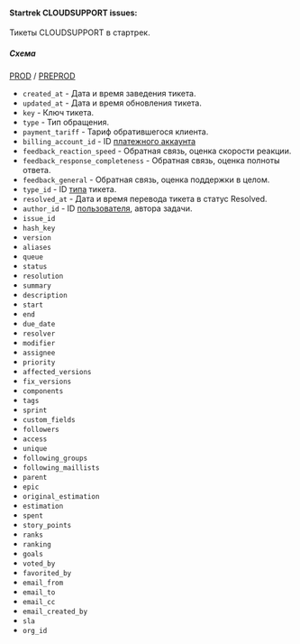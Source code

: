 #### Startrek CLOUDSUPPORT issues:

Тикеты CLOUDSUPPORT в стартрек.

##### Схема

[PROD](https://yt.yandex-team.ru/hahn/navigation?path=//home/cloud-dwh/data/prod/ods/startrek/cloud_support/issues)
/ [PREPROD](https://yt.yandex-team.ru/hahn/navigation?path=//home/cloud-dwh/data/preprod/ods/startrek/cloud_support/issues)


- `created_at` - Дата и время заведения тикета.
- `updated_at` - Дата и время обновления тикета.
- `key` - Ключ тикета.
- `type` - Тип обращения.
- `payment_tariff` - Тариф обратившегося клиента.
- `billing_account_id` - ID [платежного аккаунта](../../../billing/billing_accounts)
- `feedback_reaction_speed` - Обратная связь, оценка скорости реакции.
- `feedback_response_completeness` - Обратная связь, оценка полноты ответа.
- `feedback_general` - Обратная связь, оценка поддержки в целом.
- `type_id` - ID [типа](../../common/types) тикета.
- `resolved_at` - Дата и время перевода тикета в статус Resolved.
- `author_id` - ID [пользователя](../../common/users), автора задачи.
- `issue_id`
- `hash_key`
- `version`
- `aliases`
- `queue`
- `status`
- `resolution`
- `summary`
- `description`
- `start`
- `end`
- `due_date`
- `resolver`
- `modifier`
- `assignee`
- `priority`
- `affected_versions`
- `fix_versions`
- `components`
- `tags`
- `sprint`
- `custom_fields`
- `followers`
- `access`
- `unique`
- `following_groups`
- `following_maillists`
- `parent`
- `epic`
- `original_estimation`
- `estimation`
- `spent`
- `story_points`
- `ranks`
- `ranking`
- `goals`
- `voted_by`
- `favorited_by`
- `email_from`
- `email_to`
- `email_cc`
- `email_created_by`
- `sla`
- `org_id`
